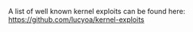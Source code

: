 
A list of well known kernel exploits can be found here: https://github.com/lucyoa/kernel-exploits

